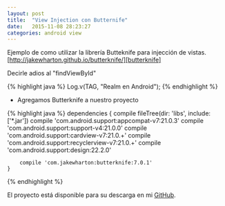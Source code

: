 ```yaml
---
layout: post
title:  "View Injection con Butternife"
date:   2015-11-08 28:23:27
categories: android view
---
```


Ejemplo de como utilizar la librería Butteknife  para injección de vistas. [http://jakewharton.github.io/butterknife/][butterknife] 

Decirle adios al "findViewById"

{% highlight java %}
	Log.v(TAG, "Realm en Android");
{% endhighlight %}

* Agregamos Butterknife a nuestro proyecto

{% highlight java %}
    dependencies {
        compile fileTree(dir: 'libs', include: ['*.jar'])
        compile 'com.android.support:appcompat-v7:21.0.3'
        compile 'com.android.support:support-v4:21.0.0'
        compile 'com.android.support:cardview-v7:21.0.+'
        compile 'com.android.support:recyclerview-v7:21.0.+'
        compile 'com.android.support:design:22.2.0'

        compile 'com.jakewharton:butterknife:7.0.1'
    }
{% endhighlight %}


El proyecto está disponible para su descarga en mi [GitHub][repo].


[gb]:    https://github.com/emedinaa
[web]:   http://www.eduardomedina.me/
[androidpe]: https://www.facebook.com/groups/androidpe/
[repo]: https://github.com/emedinaa/realm_android
[gdglima]: http://www.gdglima.com/
[butterknife]: http://jakewharton.github.io/butterknife/

